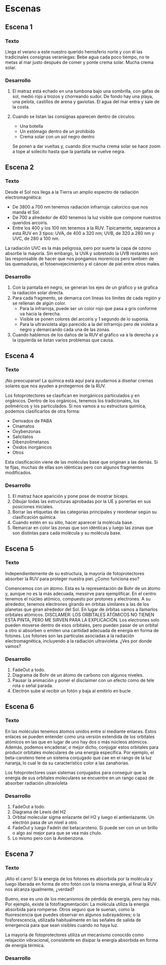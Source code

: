 # Escenas

## Escena 1

### Texto
Llega el verano a este nuestro querido hemisferio norte y con él las tradicinales consignas veraniegas: Bebe agua cada poco tiempo, no te metas al mar justo después de comer y ponte crema solar. Mucha crema solar.

### Desarrollo
1. El matraz está echado en una tumbona bajo una sombrilla, con gafas de sol, medio rojo a trozos y chorreando sudor. De fondo hay una playa, una pelota, castillos de arena y gaviotas. El agua del mar entra y sale de la costa.

2. Cuando se listan las consignas aparecen dentro de círculos:
    * Una botella
    * Un estómago dentro de un prohibido
    * Crema solar con un sol negro dentro

    Se ponen a dar vueltas y, cuando dice mucha crema solar se hace zoom a tope al solecito hasta que la pantalla se vuelve negra.

## Escena 2

### Texto

Desde el Sol nos llega a la Tierra un amplio espectro de radiación electromagnética:

* De 3800 a 700 nm tenemos radiación infrarroja: calorcico que nos manda el Sol.
* De 700 a alrededor de 400 tenemos la luz visible que compone nuestros queridos arcoiris. 
* Entre los 400 y los 100 nm tenemos a la RUV. Típicamente, separamos a esta RUV en 3 tipos: UVA, de 400 a 320 nm; UVB, de 320 a 280 nm y UVC, de 280 a 100 nm. 

La radiación UVC es la más peligrosa, pero por suerte la capa de ozono absorbe la mayoría. Sin embargo, la UVA y sobretodo la UVB restantes son las responsable de hacer que nos pongamos morenicos pero también de las quemaduras, el fotoenvejecimiento y el cáncer de piel entre otros males. 

### Desarrollo

1. Con la pantalla en negro, se generan los ejes de un gráfico y se grafica la radiación solar directa. 
2. Para cada fragmento, se demarca con líneas los límites de cada región y se rellenan de algún color. 
    * Para la infrarroja, puede ser un color rojo que pasa a gris conforme va hacia la derecha.
    * Visible se ponen colores del arcoiris y 1 segundo de lo suponía.
    * Para la ultravioleta algo parecido a la del infrarrojo pero de violeta a negro y demarcando cada una de las zonas. 
3. Cuando hablemos de los daños de la RUV el gráfico va a la derecha y a la izquierda se listan varios problemas que causa.


## Escena 4

### Texto

¡No preocuparse! La química está aquí para ayudarnos a diseñar cremas solares que nos ayuden a protegernos de la RUV.

Los fotoprotectores se clasifican en inorgánicos particulados y en orgánicos. Dentro de los orgánicos, tenemos los tradicionales, los poliméricos y los particulados. Si nos vamos a su estructura química, podemos clasificarlos de otra forma: 

* Derivados de PABA
* Cinamatos
* Oxybenzonas
* Salicilatos
* Dibenzoilmetanos
* Óxidos inorgánicos
* Otros

Esta clasificación viene de las moléculas base que originan a las demás. Si te fijas, muchas de ellas son idénticas pero con algunos fragmentos modificados.

### Desarrollo

1. El matraz hace aparición y pone pose de mostrar bíceps. 
2. Dibujar todas las estructuras aprobadas por la UE y ponerlas en sus posiciones iniciales.
3. Borrar las etiquetas de las categorías principales y reordenar según su clasificación química.
4. Cuando estén en su sitio, hacer aparecer la molécula base.
5. Remarcar en color las zonas que son idénticas y luego las zonas que son distintas para cada molécula y su molécula base. 


## Escena 5

### Texto
Independientemente de su estructura, la mayoría de fotoprotectores absorber la RUV para proteger nuestra piel. ¿Como funciona eso?

Comencemos con un átomo. Esta es la representación de Bohr de un átomo y, aunque no es la más adecuada, messirve para ejemplificar. En el centro tenemos el núcleo atómico, compuesto por protones y electrones. A su alrededor, tenemos electrones girando en órbitas similares a las de los planetas que giran alrededor del Sol. En lugar de órbitas vamos a llamarlos orbitales atómicos. DISCLAMER: LOS ORBITALES ATÓMICOS NO TIENEN ESTA PINTA, PERO ME SIRVEN PARA LA EXPLICACIÓN. Los electrones solo pueden moverse dentro de esos orbitales, pero pueden pasar de un orbital a otro si absorben o emiten una cantidad adecuada de energía en forma de fotones. Los fotones son las partículas asociadas a la radiación electromagnética, incluyendo a la radiación ultravioleta. ¿Ves por donde vamos?

### Desarrollo 

1. FadeOut a todo.
2. Diagrama de Bohr de un átomo de carbono con algunos niveles.
3. Pausar la animación y poner el disclaimer con un efecto como de tele rota o señal parada. 
4. Electrón sube al recibir un fotón y baja al emitirlo en bucle


## Escena 6

### Texto
En las moléculas tenemos átomos unidos entre sí mediante enlaces. Estos enlaces se pueden entender como una versión extendida de los orbitales atómicos en las que en lugar de uno hay dos o más núcleos atómicos. Además, podemos encadenar, o mejor dicho, conjugar estos orbitales para producir orbitales moleculares de una energía específica. Por ejemplo, el beta-caroteno tiene un sistema conjugado que cae en el rango de la luz naranja, lo cual le da su característico color a las zanahorias.

Los fotoprotectores usan sistemas conjugados para conseguir que la energía de sus orbitales moleculares se encuentre en un rango capaz de absorber radiación ultravioleta

### Desarrollo

1. FadeOut a todo. 
2. Diagrama de Lewis del H2
3. Orbital molecular sigma enlazante del H2 y luego el antienlazante. Un electrón pasa de un nivel a otro.
4. FadeOut y luego FadeIn del betacaroteno. Si puede ser con un un brillo o algo así mejor para que se vea más chulo.
5. Lo mismo pero con la Avobenzona. 


## Escena 7

### Texto

¡Alto el carro! Si la energía de los fotones es absorbida por la molécula y luego liberada en forma de otro fotón con la misma energía, al final la RUV nos alcanza igualmente, ¿verdad?

Bueno, ese es uno de los mecanismos de pérdida de energía, pero hay más. Por ejemplo, existe la fotofragmentación: La molécula utiliza la energía absorbida para romperse. Otros seguro que te suenan, como la fluorescencia que puedes observar en algunos subrayadores; o la fosforescencia, utilizada habitualmente en las señales de salida de emergencia para que sean visibles cuando no haya luz.

La mayoría de fotoprotectores utiliza un mecanismo conocido como relajación vibracional, consistente en disipar la energía absorbida en forma de energía térmica.

### Desarrollo